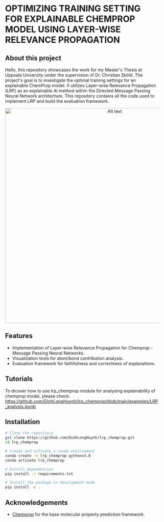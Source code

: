 # OPTIMIZING TRAINING SETTING FOR EXPLAINABLE CHEMPROP MODEL USING LAYER-WISE RELEVANCE PROPAGATION

## About this project
Hello, this repository showcases the work for my Master's Thesis at Uppsala University under the supervision of Dr. Christian Sköld. The project's goal is to investigate the optimal training settings for an explainable ChemProp model. It utilizes Layer-wise Relevance Propagation (LRP) as an explainable AI method within the Directed Message Passing Neural Network architecture. This repository contains all the code used to implement LRP and build the evaluation framework.

<p align="center">
  <img src="images/project_cover.png" alt="Alt text" width="700">
</p>


## Features
- Implementation of Layer-wise Relevance Propagation for Chemprop - Message Passing Neural Networks.
- Visualization tools for atom/bond contribution analysis.
- Evaluation framework for faithfulness and correctness of explanations.

## Tutorials
To dicover how to use lrp_chemprop module for analysing explainability of chemprop model, please check: https://github.com/DinhLongHuynh/lrp_chemprop/blob/main/examples/LRP_analysis.ipynb


## Installation

```bash
# Clone the repository
git clone https://github.com/DinhLongHuynh/lrp_chemprop.git
cd lrp_chemprop

# Create and activate a conda environment
conda create -n lrp_chemprop python=3.8
conda activate lrp_chemprop

# Install dependencies
pip install -r requirements.txt

# Install the package in development mode
pip install -e .
```


## Acknowledgements
- [Chemprop](https://github.com/chemprop/chemprop) for the base molecular property prediction framework.
